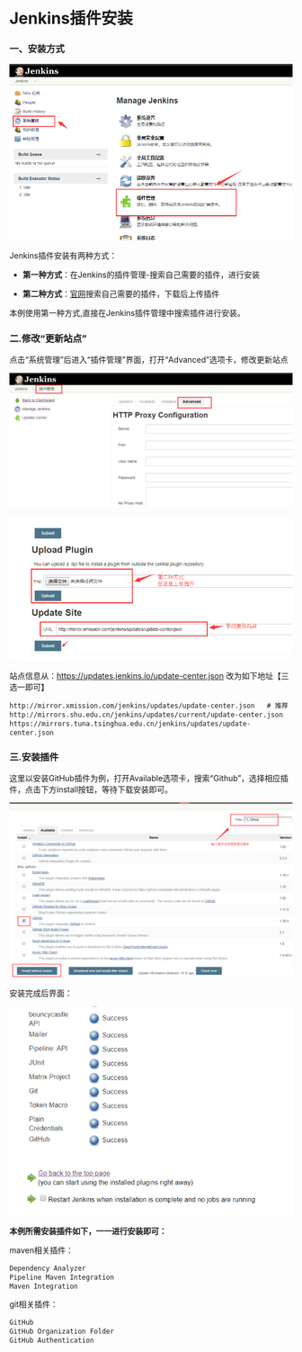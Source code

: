 # Jenkins插件安装

### 一、安装方式

![1560960507635](assets/1560960507635.png)

Jenkins插件安装有两种方式：

- **第一种方式**：在Jenkins的插件管理-搜索自己需要的插件，进行安装

- **第二种方式**：[官网](<https://plugins.jenkins.io/>)搜索自己需要的插件，下载后上传插件

本例使用第一种方式,直接在Jenkins插件管理中搜索插件进行安装。



### 二.修改“更新站点”

点击“系统管理”后进入“插件管理”界面，打开“Advanced”选项卡，修改更新站点

![1560960942607](assets/1560960942607.png)

![1560961333145](assets/1560961333145.png)

站点信息从：<https://updates.jenkins.io/update-center.json> 改为如下地址【三选一即可】

```
http://mirror.xmission.com/jenkins/updates/update-center.json   # 推荐
http://mirrors.shu.edu.cn/jenkins/updates/current/update-center.json
https://mirrors.tuna.tsinghua.edu.cn/jenkins/updates/update-center.json
```



### 三.安装插件

这里以安装GitHub插件为例，打开Available选项卡，搜索“Github”，选择相应插件，点击下方install按钮，等待下载安装即可。

![1560962219687](assets/1560962219687.png)

安装完成后界面：

![1560962456061](assets/1560962456061.png)

**本例所需安装插件如下，一一进行安装即可：**

maven相关插件：

```
Dependency Analyzer
Pipeline Maven Integration
Maven Integration
```

git相关插件：

```
GitHub
GitHub Organization Folder
GitHub Authentication
```


